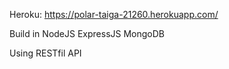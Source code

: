 Heroku: https://polar-taiga-21260.herokuapp.com/

Build in
NodeJS
ExpressJS
MongoDB

Using RESTfil API
